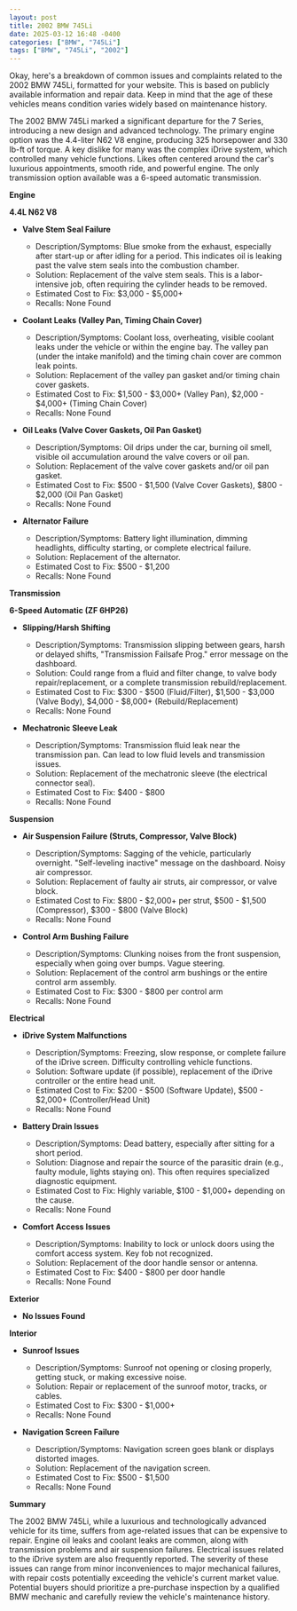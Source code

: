 ```yaml
---
layout: post
title: 2002 BMW 745Li
date: 2025-03-12 16:48 -0400
categories: ["BMW", "745Li"]
tags: ["BMW", "745Li", "2002"]
---
```

Okay, here's a breakdown of common issues and complaints related to the 2002 BMW 745Li, formatted for your website.  This is based on publicly available information and repair data. Keep in mind that the age of these vehicles means condition varies widely based on maintenance history.

The 2002 BMW 745Li marked a significant departure for the 7 Series, introducing a new design and advanced technology. The primary engine option was the 4.4-liter N62 V8 engine, producing 325 horsepower and 330 lb-ft of torque.  A key dislike for many was the complex iDrive system, which controlled many vehicle functions.  Likes often centered around the car's luxurious appointments, smooth ride, and powerful engine. The only transmission option available was a 6-speed automatic transmission.

**Engine**

**4.4L N62 V8**

*   **Valve Stem Seal Failure**
    *   Description/Symptoms: Blue smoke from the exhaust, especially after start-up or after idling for a period. This indicates oil is leaking past the valve stem seals into the combustion chamber.
    *   Solution: Replacement of the valve stem seals. This is a labor-intensive job, often requiring the cylinder heads to be removed.
    *   Estimated Cost to Fix: $3,000 - $5,000+
    *   Recalls: None Found

*   **Coolant Leaks (Valley Pan, Timing Chain Cover)**
    *   Description/Symptoms: Coolant loss, overheating, visible coolant leaks under the vehicle or within the engine bay.  The valley pan (under the intake manifold) and the timing chain cover are common leak points.
    *   Solution: Replacement of the valley pan gasket and/or timing chain cover gaskets.
    *   Estimated Cost to Fix: $1,500 - $3,000+ (Valley Pan), $2,000 - $4,000+ (Timing Chain Cover)
    *   Recalls: None Found

*   **Oil Leaks (Valve Cover Gaskets, Oil Pan Gasket)**
    *   Description/Symptoms: Oil drips under the car, burning oil smell, visible oil accumulation around the valve covers or oil pan.
    *   Solution: Replacement of the valve cover gaskets and/or oil pan gasket.
    *   Estimated Cost to Fix: $500 - $1,500 (Valve Cover Gaskets), $800 - $2,000 (Oil Pan Gasket)
    *   Recalls: None Found

*   **Alternator Failure**
    *   Description/Symptoms: Battery light illumination, dimming headlights, difficulty starting, or complete electrical failure.
    *   Solution: Replacement of the alternator.
    *   Estimated Cost to Fix: $500 - $1,200
    *   Recalls: None Found

**Transmission**

**6-Speed Automatic (ZF 6HP26)**

*   **Slipping/Harsh Shifting**
    *   Description/Symptoms: Transmission slipping between gears, harsh or delayed shifts, "Transmission Failsafe Prog." error message on the dashboard.
    *   Solution: Could range from a fluid and filter change, to valve body repair/replacement, or a complete transmission rebuild/replacement.
    *   Estimated Cost to Fix: $300 - $500 (Fluid/Filter), $1,500 - $3,000 (Valve Body), $4,000 - $8,000+ (Rebuild/Replacement)
    *   Recalls: None Found

*   **Mechatronic Sleeve Leak**
    * Description/Symptoms: Transmission fluid leak near the transmission pan. Can lead to low fluid levels and transmission issues.
    * Solution: Replacement of the mechatronic sleeve (the electrical connector seal).
    * Estimated Cost to Fix: $400 - $800
    * Recalls: None Found

**Suspension**

*   **Air Suspension Failure (Struts, Compressor, Valve Block)**
    *   Description/Symptoms: Sagging of the vehicle, particularly overnight.  "Self-leveling inactive" message on the dashboard.  Noisy air compressor.
    *   Solution: Replacement of faulty air struts, air compressor, or valve block.
    *   Estimated Cost to Fix: $800 - $2,000+ per strut, $500 - $1,500 (Compressor), $300 - $800 (Valve Block)
    *   Recalls: None Found

*   **Control Arm Bushing Failure**
    *   Description/Symptoms: Clunking noises from the front suspension, especially when going over bumps.  Vague steering.
    *   Solution: Replacement of the control arm bushings or the entire control arm assembly.
    *   Estimated Cost to Fix: $300 - $800 per control arm
    *   Recalls: None Found

**Electrical**

*   **iDrive System Malfunctions**
    *   Description/Symptoms: Freezing, slow response, or complete failure of the iDrive screen.  Difficulty controlling vehicle functions.
    *   Solution: Software update (if possible), replacement of the iDrive controller or the entire head unit.
    *   Estimated Cost to Fix: $200 - $500 (Software Update), $500 - $2,000+ (Controller/Head Unit)
    *   Recalls: None Found

*   **Battery Drain Issues**
    *   Description/Symptoms: Dead battery, especially after sitting for a short period.
    *   Solution: Diagnose and repair the source of the parasitic drain (e.g., faulty module, lights staying on). This often requires specialized diagnostic equipment.
    *   Estimated Cost to Fix: Highly variable, $100 - $1,000+ depending on the cause.
    *   Recalls: None Found

*   **Comfort Access Issues**
    * Description/Symptoms: Inability to lock or unlock doors using the comfort access system. Key fob not recognized.
    * Solution: Replacement of the door handle sensor or antenna.
    * Estimated Cost to Fix: $400 - $800 per door handle
    * Recalls: None Found

**Exterior**

*   **No Issues Found**

**Interior**

*   **Sunroof Issues**
    *   Description/Symptoms: Sunroof not opening or closing properly, getting stuck, or making excessive noise.
    *   Solution: Repair or replacement of the sunroof motor, tracks, or cables.
    *   Estimated Cost to Fix: $300 - $1,000+
    *   Recalls: None Found

*   **Navigation Screen Failure**
    * Description/Symptoms: Navigation screen goes blank or displays distorted images.
    * Solution: Replacement of the navigation screen.
    * Estimated Cost to Fix: $500 - $1,500
    * Recalls: None Found

**Summary**

The 2002 BMW 745Li, while a luxurious and technologically advanced vehicle for its time, suffers from age-related issues that can be expensive to repair.  Engine oil leaks and coolant leaks are common, along with transmission problems and air suspension failures. Electrical issues related to the iDrive system are also frequently reported.  The severity of these issues can range from minor inconveniences to major mechanical failures, with repair costs potentially exceeding the vehicle's current market value. Potential buyers should prioritize a pre-purchase inspection by a qualified BMW mechanic and carefully review the vehicle's maintenance history.

